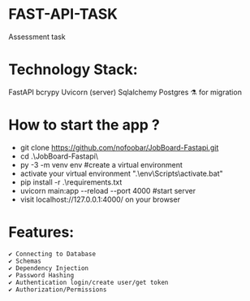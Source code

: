 # FAST-API-TASK
Assessment task


# Technology Stack:

  FastAPI
  bcrypy
  Uvicorn (server)
  Sqlalchemy
  Postgres
  ⚗ for migration

# How to start the app ?
* git clone https://github.com/nofoobar/JobBoard-Fastapi.git
* cd .\JobBoard-Fastapi\
* py -3 -m venv env   #create a virtual environment
*  activate your virtual environment ".\env\Scripts\activate.bat"
* pip install -r .\requirements.txt
* uvicorn main:app --reload --port 4000    #start server
* visit  localhost://127.0.0.1:4000/ on your browser

# Features:
	✔️ Connecting to Database
	✔️ Schemas
	✔️ Dependency Injection
	✔️ Password Hashing
	✔️ Authentication login/create user/get token
	✔️ Authorization/Permissions
